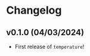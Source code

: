 # Changelog

<!--next-version-placeholder-->

## v0.1.0 (04/03/2024)

- First release of `temperature`!